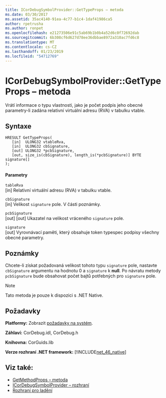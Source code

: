 ```yaml
---
title: ICorDebugSymbolProvider::GetTypeProps – metoda
ms.date: 03/30/2017
ms.assetid: 35ac4140-91ea-4c77-b1c4-1daf41986ca5
author: rpetrusha
ms.author: ronpet
ms.openlocfilehash: e21273506e91c5ab69b1b0b4a52d6c0f72692dab
ms.sourcegitcommit: 6b308cf6d627d78ee36dbbae8972a310ac7fd6c8
ms.translationtype: MT
ms.contentlocale: cs-CZ
ms.lasthandoff: 01/23/2019
ms.locfileid: "54712769"
---
```

# <a name="icordebugsymbolprovidergettypeprops-method"></a>ICorDebugSymbolProvider::GetTypeProps – metoda
Vrátí informace o typu vlastnosti, jako je počet podpis jeho obecné parametry-li zadána relativní virtuální adresu (RVA) v tabulku vtable.  
  
## <a name="syntax"></a>Syntaxe  
  
```  
HRESULT GetTypeProps(  
   [in]  ULONG32 vtableRva,  
   [in]  ULONG32 cbSignature,  
   [out] ULONG32 *pcbSignature,  
   [out, size_is(cbSignature), length_is(*pcbSignature)] BYTE signature[]  
);  
```  
  
#### <a name="parameters"></a>Parametry  
 `tableRva`  
 [in] Relativní virtuální adresu (RVA) v tabulku vtable.  
  
 `cbSignature`  
 [in] Velikost `signature` pole. V části poznámky.  
  
 `pcbSignature`  
 [out] [out] Ukazatel na velikost vráceného `signature` pole.  
  
 `signature`  
 [out] Vyrovnávací paměti, který obsahuje token typespec podpisy všechny obecné parametry.  
  
## <a name="remarks"></a>Poznámky  
 Chcete-li získat požadovaná velikost tohoto typu `signature` pole, nastavte `cbSignature` argumentu na hodnotu 0 a `signature` k **null**. Po návratu metody `pcbSignature` bude obsahovat počet bajtů potřebných pro `signature` pole.  
  
> [!NOTE]
>  Tato metoda je pouze k dispozici s .NET Native.  
  
## <a name="requirements"></a>Požadavky  
 **Platformy:** Zobrazit [požadavky na systém](../../../../docs/framework/get-started/system-requirements.md).  
  
 **Záhlaví:** CorDebug.idl, CorDebug.h  
  
 **Knihovna:** CorGuids.lib  
  
 **Verze rozhraní .NET framework:** [!INCLUDE[net_46_native](../../../../includes/net-46-native-md.md)]  
  
## <a name="see-also"></a>Viz také:
- [GetMethodProps – metoda](../../../../docs/framework/unmanaged-api/debugging/icordebugsymbolprovider-getmethodprops-method.md)
- [ICorDebugSymbolProvider – rozhraní](../../../../docs/framework/unmanaged-api/debugging/icordebugsymbolprovider-interface.md)
- [Rozhraní pro ladění](../../../../docs/framework/unmanaged-api/debugging/debugging-interfaces.md)
